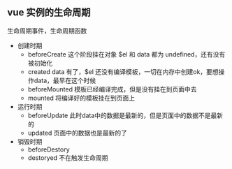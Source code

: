 ## vue 实例的生命周期

生命周期事件，生命周期函数

- 创建时期
  - beforeCreate 这个阶段挂在对象 $el 和 data 都为 undefined，还有没有被初始化
  - created  data 有了，$el 还没有编译模板，一切在内存中创建ok，要想操作data，最早在这个时候
  - beforeMounted  模板已经编译完成，但是没有挂在到页面中去
  - mounted  将编译好的模板挂在到页面上
- 运行时期
  - beforeUpdate 此时data中的数据是最新的，但是页面中的数据不是最新的
  - updated 页面中的数据也是最新的了
- 销毁时期
  - beforeDestory
  - destoryed 不在触发生命周期